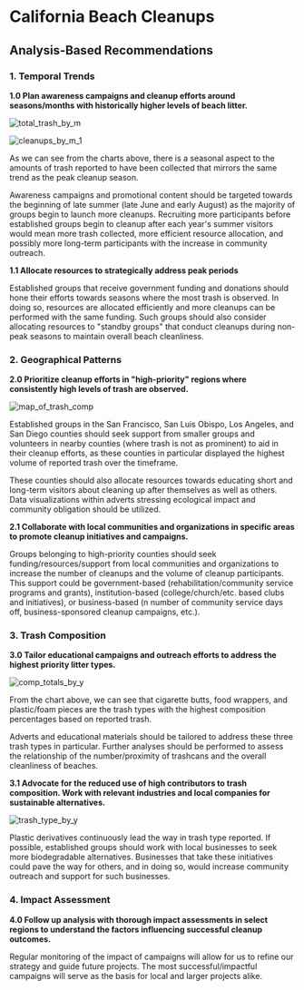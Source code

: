 # California Beach Cleanups

## Analysis-Based Recommendations

### 1. Temporal Trends

__1.0 Plan awareness campaigns and cleanup efforts around seasons/months with historically higher levels of beach litter.__<br />

![total_trash_by_m](https://github.com/danny814/California-Beach-Cleanups/assets/139296999/ac1bebb2-d7ab-4e93-988d-85b96a734262)

![cleanups_by_m_1](https://github.com/danny814/California-Beach-Cleanups/assets/139296999/7078a9df-fb9b-4dc6-9538-42c440e51462)

As we can see from the charts above, there is a seasonal aspect to the amounts of trash reported to have been collected that mirrors the same trend as the peak cleanup season.

Awareness campaigns and promotional content should be targeted towards the beginning of late summer (late June and early August) as the majority of groups begin to launch more cleanups. Recruiting more participants before established groups begin to cleanup after each year's summer visitors would mean more trash collected, more efficient resource allocation, and possibly more long-term participants with the increase in community outreach.

__1.1 Allocate resources to strategically address peak periods__

Established groups that receive government funding and donations should hone their efforts towards seasons where the most trash is observed. In doing so, resources are allocated efficiently and more cleanups can be performed with the same funding. Such groups should also consider allocating resources to "standby groups" that conduct cleanups during non-peak seasons to maintain overall beach cleanliness.

### 2. Geographical Patterns

__2.0 Prioritize cleanup efforts in "high-priority" regions where consistently high levels of trash are observed.__

![map_of_trash_comp](https://github.com/danny814/California-Beach-Cleanups/assets/139296999/212a442b-e134-4b5c-94d9-9e652361a8ea)

Established groups in the San Francisco, San Luis Obispo, Los Angeles, and San Diego counties should seek support from smaller groups and volunteers in nearby counties (where trash is not as prominent) to aid in their cleanup efforts, as these counties in particular displayed the highest volume of reported trash over the timeframe.

These counties should also allocate resources towards educating short and long-term visitors about cleaning up after themselves as well as others. Data visualizations within adverts stressing ecological impact and community obligation should be utilized.

__2.1 Collaborate with local communities and organizations in specific areas to promote cleanup initiatives and campaigns.__

Groups belonging to high-priority counties should seek funding/resources/support from local communities and organizations to increase the number of cleanups and the volume of cleanup participants. This support could be government-based (rehabilitation/community service programs and grants), institution-based (college/church/etc. based clubs and initiatives), or business-based (n number of community service days off, business-sponsored cleanup campaigns, etc.).

### 3. Trash Composition

__3.0 Tailor educational campaigns and outreach efforts to address the highest priority litter types.__

![comp_totals_by_y](https://github.com/danny814/California-Beach-Cleanups/assets/139296999/65403d63-2db6-4d1e-82d1-c77427460b3f)

From the chart above, we can see that cigarette butts, food wrappers, and plastic/foam pieces are the trash types with the highest composition percentages based on reported trash.

Adverts and educational materials should be tailored to address these three trash types in particular. Further analyses should be performed to assess the relationship of the number/proximity of trashcans and the overall cleanliness of beaches.

__3.1 Advocate for the reduced use of high contributors to trash composition. Work with relevant industries and local companies for sustainable alternatives.__

![trash_type_by_y](https://github.com/danny814/California-Beach-Cleanups/assets/139296999/301c8b5c-c01e-4a62-b82a-39be0f5fe265)

Plastic derivatives continuously lead the way in trash type reported. If possible, established groups should work with local businesses to seek more biodegradable alternatives. Businesses that take these initiatives could pave the way for others, and in doing so, would increase community outreach and support for such businesses.

### 4. Impact Assessment

__4.0 Follow up analysis with thorough impact assessments in select regions to understand the factors influencing successful cleanup outcomes.__

Regular monitoring of the impact of campaigns will allow for us to refine our strategy and guide future projects. The most successful/impactful campaigns will serve as the basis for local and larger projects alike.
